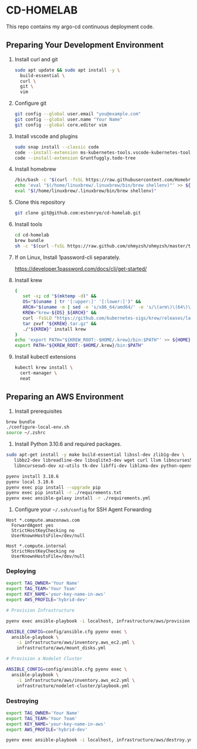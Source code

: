 # CD-HOMELAB

This repo contains my argo-cd continuous deployment code.

## Preparing Your Development Environment

1. Install curl and git
   ```bash
   sudo apt update && sudo apt install -y \
     build-essential \
     curl \
     git \
     vim
   ```

1. Configure git
   ```bash
   git config --global user.email "you@example.com"
   git config --global user.name "Your Name"
   git config --global core.editor vim
   ```

1. Install vscode and plugins
   ```bash
   sudo snap install --classic code
   code --install-extension ms-kubernetes-tools.vscode-kubernetes-tools
   code --install-extension Gruntfuggly.todo-tree
   ```

1. Install homebrew
   ```bash
   /bin/bash -c "$(curl -fsSL https://raw.githubusercontent.com/Homebrew/install/HEAD/install.sh)"
   echo 'eval "$(/home/linuxbrew/.linuxbrew/bin/brew shellenv)"' >> ${HOME}/.profile
   eval "$(/home/linuxbrew/.linuxbrew/bin/brew shellenv)"
   ```

1. Clone this repository
   ```bash
   git clone git@github.com:estenrye/cd-homelab.git
   ```

1. Install tools
   ```bash
   cd cd-homelab
   brew bundle
   sh -c "$(curl -fsSL https://raw.github.com/ohmyzsh/ohmyzsh/master/tools/install.sh)"
   ```

1. If on Linux, Install 1password-cli separately.

   https://developer.1password.com/docs/cli/get-started/

1. Install krew
   ```bash
   (
      set -x; cd "$(mktemp -d)" &&
      OS="$(uname | tr '[:upper:]' '[:lower:]')" &&
      ARCH="$(uname -m | sed -e 's/x86_64/amd64/' -e 's/\(arm\)\(64\)\?.*/\1\2/' -e 's/aarch64$/arm64/')" &&
      KREW="krew-${OS}_${ARCH}" &&
      curl -fsSLO "https://github.com/kubernetes-sigs/krew/releases/latest/download/${KREW}.tar.gz" &&
      tar zxvf "${KREW}.tar.gz" &&
      ./"${KREW}" install krew
   )
   echo 'export PATH="${KREW_ROOT:-$HOME/.krew}/bin:$PATH"' >> ${HOME}/.profile
   export PATH="${KREW_ROOT:-$HOME/.krew}/bin:$PATH"
   ```

1. Install kubectl extensions
   ```bash
   kubectl krew install \
     cert-manager \
     neat
   ```

## Preparing an AWS Environment

1. Install prerequisites

```bash
brew bundle
./configure-local-env.sh
source ~/.zshrc
```

1. Install Python 3.10.6 and required packages.

```bash
sudo apt-get install -y make build-essential libssl-dev zlib1g-dev \
   libbz2-dev libreadline-dev libsqlite3-dev wget curl llvm libncurses5-dev \
   libncursesw5-dev xz-utils tk-dev libffi-dev liblzma-dev python-openssl

pyenv install 3.10.6
pyenv local 3.10.6
pyenv exec pip install --upgrade pip
pyenv exec pip install -r ./requirements.txt
pyenv exec ansible-galaxy install -r ./requirements.yml
```

1. Configure your `~/.ssh/config` for SSH Agent Forwarding

```
Host *.compute.amazonaws.com
  ForwardAgent yes
  StrictHostKeyChecking no
  UserKnownHostsFile=/dev/null

Host *.compute.internal
  StrictHostKeyChecking no
  UserKnownHostsFile=/dev/null
```

### Deploying

```bash
export TAG_OWNER='Your Name'
export TAG_TEAM='Your Team'
export KEY_NAME='your-key-name-in-aws'
export AWS_PROFILE='hybrid-dev'

# Provision Infrastructure

pyenv exec ansible-playbook -i localhost, infrastructure/aws/provision.yml

ANSIBLE_CONFIG=config/ansible.cfg pyenv exec \
  ansible-playbook \
    -i infrastructure/aws/inventory.aws_ec2.yml \
    infrastructure/aws/mount_disks.yml

# Provision a Nodelet Cluster

ANSIBLE_CONFIG=config/ansible.cfg pyenv exec \
  ansible-playbook \
    -i infrastructure/aws/inventory.aws_ec2.yml \
    infrastructure/nodelet-cluster/playbook.yml

```

### Destroying

```bash
export TAG_OWNER='Your Name'
export TAG_TEAM='Your Team'
export KEY_NAME='your-key-name-in-aws'
export AWS_PROFILE='hybrid-dev'

pyenv exec ansible-playbook -i localhost, infrastructure/aws/destroy.yml
```

